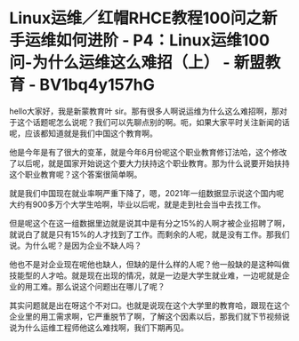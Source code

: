 # Linux运维／红帽RHCE教程100问之新手运维如何进阶 - P4：Linux运维100问-为什么运维这么难招（上） - 新盟教育 - BV1bq4y157hG

hello大家好，我是新蒙教育叶 sir。那有很多人啊说运维为什么这么难招啊，那对于这个话题呢怎么说呢？我们可以先聊点别的啊。呃，如果大家平时关注新闻的话呢，应该都知道就是我们中国这个教育啊。

他是今年是有了很大的变革，就是今年6月份呢这个职业教育修订法哈，这个修改了以后呢，就是国家开始说这个要大力扶持这个职业教育。那为什么说要开始扶持这个职业教育呢？这个答案很简单啊。

就是我们中国现在就业率啊严重下降了，嗯，2021年一组数据显示说这个国内呢大约有900多万个大学生哈啊，毕业以后呢，就是走到社会当中去找工作。

但是呢这个在这一组数据里边就是说其中是有分之15%的人啊才被企业招聘了啊，就说白了就是只有15%的人才找到了工作。而剩余的人呢，就是没有工作。那我们说。为什么呢？是因为企业不缺人吗？

他也不是对企业现在呢他也缺人，但缺的是什么样的人呢？他一般缺的是这种叫做技能型的人才哈。就是现在出现的情况，就是一边是大学生就业难，一边呢就是企业的用工难。那么说这个问题出在哪儿了呢？

其实问题就是出在呀这个不对口。也就是说现在这个大学里的教育哈，跟现在这个企业里的用工需求啊，它严重脱节了啊，了解这个因素以后，那我们就下节视频说说为什么运维工程师他这么难找啊，我们下期再见。

